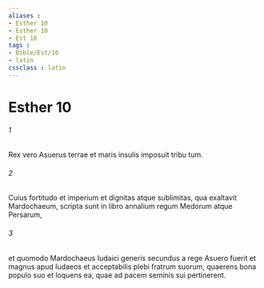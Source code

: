 ```yaml
---
aliases : 
- Esther 10
- Esther 10
- Est 10
tags : 
- Bible/Est/10
- latin
cssclass : latin
---
```


# Esther 10

###### 1
Rex vero Asuerus terrae et maris insulis imposuit tribu tum. 
###### 2
Cuius fortitudo et imperium et dignitas atque sublimitas, qua exaltavit Mardochaeum, scripta sunt in libro annalium regum Medorum atque Persarum, 
###### 3
et quomodo Mardochaeus Iudaici generis secundus a rege Asuero fuerit et magnus apud Iudaeos et acceptabilis plebi fratrum suorum, quaerens bona populo suo et loquens ea, quae ad pacem seminis sui pertinerent.

